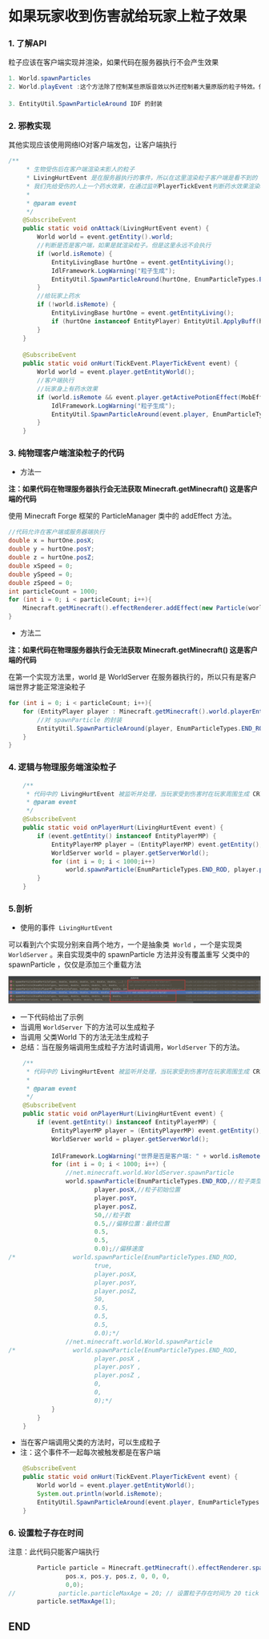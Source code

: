 # 如果玩家收到伤害就给玩家上粒子效果

### 1. 了解API

粒子应该在客户端实现并渲染，如果代码在服务器执行不会产生效果

```java
1. World.spawnParticles
2. World.playEvent :这个方法除了控制某些原版音效以外还控制着大量原版的粒子特效。你可以直接使用这个方法来生成原版的粒子效果。
    
3. EntityUtil.SpawnParticleAround IDF 的封装
```



### 2. 邪教实现

其他实现应该使用网络IO对客户端发包，让客户端执行

```java
/**
     * 生物受伤后在客户端渲染末影人的粒子
     * LivingHurtEvent 是在服务器执行的事件，所以在这里渲染粒子客户端是看不到的
     * 我们先给受伤的人上一个药水效果，在通过监听PlayerTickEvent判断药水效果渲染粒子
     *
     * @param event
     */
    @SubscribeEvent
    public static void onAttack(LivingHurtEvent event) {
        World world = event.getEntity().world;
        //判断是否是客户端，如果是就渲染粒子。但是这里永远不会执行
        if (world.isRemote) {
            EntityLivingBase hurtOne = event.getEntityLiving();
            IdlFramework.LogWarning("粒子生成");
            EntityUtil.SpawnParticleAround(hurtOne, EnumParticleTypes.END_ROD, 1000);
        }
        //给玩家上药水
        if (!world.isRemote) {
            EntityLivingBase hurtOne = event.getEntityLiving();
            if (hurtOne instanceof EntityPlayer) EntityUtil.ApplyBuff(hurtOne, MobEffects.REGENERATION,-1,0);
        }
    }

    @SubscribeEvent
    public static void onHurt(TickEvent.PlayerTickEvent event) {
        World world = event.player.getEntityWorld();
        //客户端执行
        //玩家身上有药水效果
        if (world.isRemote && event.player.getActivePotionEffect(MobEffects.REGENERATION) != null) {
            IdlFramework.LogWarning("粒子生成");
            EntityUtil.SpawnParticleAround(event.player, EnumParticleTypes.END_ROD, 1000);
        }
    }
```

### 3. 纯物理客户端渲染粒子的代码

* 方法一

**注：如果代码在物理服务器执行会无法获取 Minecraft.getMinecraft() 这是客户端的代码**

使用 Minecraft Forge 框架的 ParticleManager 类中的 addEffect 方法。

```java
//代码允许在客户端或服务器端执行
double x = hurtOne.posX;
double y = hurtOne.posY;
double z = hurtOne.posZ;
double xSpeed = 0;
double ySpeed = 0;
double zSpeed = 0;
int particleCount = 1000;
for (int i = 0; i < particleCount; i++){
    Minecraft.getMinecraft().effectRenderer.addEffect(new Particle(world, x, y, z,xSpeed,ySpeed,zSpeed));
}
```

* 方法二

**注：如果代码在物理服务器执行会无法获取 Minecraft.getMinecraft() 这是客户端的代码**

在第一个实现方法里，world 是 WorldServer 在服务器执行的，所以只有是客户端世界才能正常渲染粒子

```java
for (int i = 0; i < particleCount; i++){
    for (EntityPlayer player : Minecraft.getMinecraft().world.playerEntities) {
        //对 spawnParticle 的封装
        EntityUtil.SpawnParticleAround(player, EnumParticleTypes.END_ROD, 1000);
    }
}
```



### 4. 逻辑与物理服务端渲染粒子

```java
    /**
     * 代码中的 LivingHurtEvent 被监听并处理，当玩家受到伤害时在玩家周围生成 CRIT 粒子，该粒子将在客户端呈现。
     * @param event
     */
    @SubscribeEvent
    public static void onPlayerHurt(LivingHurtEvent event) {
        if (event.getEntity() instanceof EntityPlayerMP) {
            EntityPlayerMP player = (EntityPlayerMP) event.getEntity();
            WorldServer world = player.getServerWorld();
            for (int i = 0; i < 1000;i++)
                world.spawnParticle(EnumParticleTypes.END_ROD, player.posX, player.posY, player.posZ, 50, 0.5, 0.5, 0.5, 0.0);
        }
    }
```





### 5.剖析

* 使用的事件` LivingHurtEvent`

可以看到六个实现分别来自两个地方，一个是抽象类` World` ，一个是实现类 `WorldServer` 。来自实现类中的 spawnParticle 方法并没有覆盖重写 父类中的 spawnParticle ，仅仅是添加三个重载方法

![image-20230201185636395](%E5%AE%9E%E6%93%8D%E4%BA%8C.assets/image-20230201185636395.png)



* 一下代码给出了示例
* 当调用 `WorldServer` 下的方法可以生成粒子
* 当调用 父类World 下的方法无法生成粒子
* 总结：当在服务端调用生成粒子方法时请调用，`WorldServer` 下的方法。

```java
    /**
     * 代码中的 LivingHurtEvent 被监听并处理，当玩家受到伤害时在玩家周围生成 CRIT 粒子，该粒子将在客户端呈现。
     *
     * @param event
     */
    @SubscribeEvent
    public static void onPlayerHurt(LivingHurtEvent event) {
        if (event.getEntity() instanceof EntityPlayerMP) {
            EntityPlayerMP player = (EntityPlayerMP) event.getEntity();
            WorldServer world = player.getServerWorld();

            IdlFramework.LogWarning("世界是否是客户端: " + world.isRemote);
            for (int i = 0; i < 1000; i++) {
                //net.minecraft.world.WorldServer.spawnParticle
                world.spawnParticle(EnumParticleTypes.END_ROD,//粒子类型
                        player.posX,//粒子初始位置
                        player.posY,
                        player.posZ,
                        50,//粒子数
                        0.5,//偏移位置：最终位置
                        0.5,
                        0.5,
                        0.0);//偏移速度
/*                world.spawnParticle(EnumParticleTypes.END_ROD,
                        true,
                        player.posX,
                        player.posY,
                        player.posZ,
                        50,
                        0.5,
                        0.5,
                        0.5,
                        0.0);*/
                //net.minecraft.world.World.spawnParticle
/*                world.spawnParticle(EnumParticleTypes.END_ROD,
                        player.posX ,
                        player.posY ,
                        player.posZ ,
                        0,
                        0,
                        0);*/
            }
        }
    }
```





* 当在客户端调用父类的方法时，可以生成粒子
* 注：这个事件不一起每次被触发都是在客户端

```java
    @SubscribeEvent
    public static void onHurt(TickEvent.PlayerTickEvent event) {
        World world = event.player.getEntityWorld();
        System.out.println(world.isRemote);
        EntityUtil.SpawnParticleAround(event.player, EnumParticleTypes.END_ROD, 1000);
    }
```



### 6. 设置粒子存在时间

注意：此代码只能客户端执行

```java
        Particle particle = Minecraft.getMinecraft().effectRenderer.spawnEffectParticle(EnumParticleTypes.EXPLOSION_LARGE.getParticleID(),
                pos.x, pos.y, pos.z, 0, 0, 0,
                0,0);
//            particle.particleMaxAge = 20; // 设置粒子存在时间为 20 tick
        particle.setMaxAge(1);
```





## END
